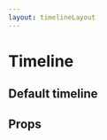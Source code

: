 ```yaml
---
layout: timelineLayout
---
```



<script lang="ts">
	import {
		Activity,
		ActivityItem,
		Timeline,
		TimelineItem,
		TimelineItemVertical,
		TimelineItemHorizontal,
		TimelineHorizontal,
		Group,
		GroupItem
	} from '$lib/index';
	import { CalendarIconOutline, AdjustmentsIconSolid } from '@codewithshin/svelte-heroicons';
	let timelineItems = [
		{
			date: 'February 2022',
			title: 'Lorem ipsum dolor sit amet',
			href: '/',
			linkname: 'Learn more',
			text: 'Consectetur adipiscing elit. Aenean condimentum erat vitae elit convallis molestie. Maecenas felis nisl.'
		},
		{
			date: 'March 2022',
			title: 'Lorem ipsum dolor sit amet',
			text: 'Consectetur adipiscing elit. Aenean condimentum erat vitae elit convallis molestie. Maecenas felis nisl.'
		},
		{
			date: 'February 2022',
			title: 'Lorem ipsum dolor sit amet',
			text: 'Consectetur adipiscing elit. Aenean condimentum erat vitae elit convallis molestie. Maecenas felis nisl.'
		}
	];
	let timelineItems2 = [
		{
			date: 'February 2022',
			title: 'Lorem ipsum dolor sit amet',
			href: '/',
			icon: CalendarIconOutline,
			linkname: 'Learn more',
			text: 'Consectetur adipiscing elit. Aenean condimentum erat vitae elit convallis molestie. Maecenas felis nisl, semper vitae venenatis non'
		},
		{
			date: 'March 2022',
			title: 'Lorem ipsum dolor sit amet',
			icon: AdjustmentsIconSolid,
			text: 'Consectetur adipiscing elit. Aenean condimentum erat vitae elit convallis molestie. Maecenas felis nisl, semper vitae venenatis non'
		},
		{
			date: 'February 2022',
			title: 'Lorem ipsum dolor sit amet',
			icon: CalendarIconOutline,
			text: 'Consectetur adipiscing elit. Aenean condimentum erat vitae elit convallis molestie. Maecenas felis nisl, semper vitae venenatis non'
		}
	];

	let activities = [
		{
			title:
				'Bonnie moved <a href="#" class="font-semibold text-blue-600 dark:text-blue-500 hover:underline">Jese Leos</a> to <span class="bg-gray-100 text-gray-800 text-xs font-normal mr-2 px-2.5 py-0.5 rounded dark:bg-gray-600 dark:text-gray-300">Funny Group</span>',
			date: 'just now',
			alt: 'image alt here',
			src: '/images/profile-picture-2.webp'
		},
		{
			title: 'We don’t serve their kind here! What? Your droids. ',
			date: '2 hours ago',
			alt: 'image alt here',
			src: '/images/profile-picture-2.webp',
			text: 'The approach will not be easy. You are required to maneuver straight down this trench and skim the surface to this point. The target area is only two meters wide. '
		},
		{
			title: 'They’ll have to wait outside. We don’t want them here. ',
			date: '1 day ago',
			alt: 'image alt here',
			src: '/images/profile-picture-3.webp'
		}
	];

	// title: string | HTMLElement;
	//   src: string;
	//   alt: string;
	//   href?: string;
	//   isPrivate?: boolean;
	//   comment?: string | HTMLElement;
	let timelines = [
		{
			title:
				'<span class="font-medium text-gray-900 dark:text-white">Jese Leos</span> likes <span class="font-medium text-gray-900 dark:text-white">Bonnie Green\'s</span> post in <span class="font-medium text-gray-900 dark:text-white"> How to start with Flowbite library</span>',
			src: '/images/profile-picture-1.webp',
			alt: 'alt here',
			href: '/',
			isPrivate: true,
			comment: '"I wanted to share a webinar zeroheight."'
		},
		{
			title:
				'<span class="font-medium text-gray-900 dark:text-white">Bonnie Green</span> react to <span class="font-medium text-gray-900 dark:text-white">Thomas Lean\'s</span> comment',
			src: '/images/profile-picture-2.webp',
			alt: 'alt here',
			href: '/',
			isPrivate: true,
			comment: '"I wanted to share a webinar zeroheight."'
		}
	];
</script>

<h1 class="text-3xl w-full dark:text-white py-8">Timeline</h1>

<h2 class="text-2xl mt-8 dark:text-white py-8">Default timeline</h2>

<div
  class="container rounded-xl my-4 mx-auto bg-gradient-to-r bg-white dark:bg-gray-900 border border-gray-200 dark:border-gray-700 p-2 sm:p-6"
>
  <Timeline>
    <TimelineItem {timelineItems} />
  </Timeline>
</div>


<h2 class="text-2xl mt-8 dark:text-white py-8">Props</h2>
